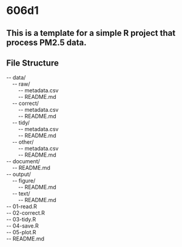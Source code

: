 # 606d1
## This is a template for a simple R project that process PM2.5 data.

## File Structure
-- data/<br/>
&nbsp;&nbsp;&nbsp;&nbsp;-- raw/<br/>
&nbsp;&nbsp;&nbsp;&nbsp;&nbsp;&nbsp;&nbsp;&nbsp;-- metadata.csv<br/>
&nbsp;&nbsp;&nbsp;&nbsp;&nbsp;&nbsp;&nbsp;&nbsp;-- README.md<br/>
&nbsp;&nbsp;&nbsp;&nbsp;-- correct/<br/>
&nbsp;&nbsp;&nbsp;&nbsp;&nbsp;&nbsp;&nbsp;&nbsp;-- metadata.csv<br/>
&nbsp;&nbsp;&nbsp;&nbsp;&nbsp;&nbsp;&nbsp;&nbsp;-- README.md<br/>
&nbsp;&nbsp;&nbsp;&nbsp;-- tidy/<br/>
&nbsp;&nbsp;&nbsp;&nbsp;&nbsp;&nbsp;&nbsp;&nbsp;-- metadata.csv<br/>
&nbsp;&nbsp;&nbsp;&nbsp;&nbsp;&nbsp;&nbsp;&nbsp;-- README.md<br/>
&nbsp;&nbsp;&nbsp;&nbsp;-- other/<br/>
&nbsp;&nbsp;&nbsp;&nbsp;&nbsp;&nbsp;&nbsp;&nbsp;-- metadata.csv<br/>
&nbsp;&nbsp;&nbsp;&nbsp;&nbsp;&nbsp;&nbsp;&nbsp;-- README.md<br/>
-- document/<br/>
&nbsp;&nbsp;&nbsp;&nbsp;-- README.md<br/>
-- output/<br/>
&nbsp;&nbsp;&nbsp;&nbsp;-- figure/<br/>
&nbsp;&nbsp;&nbsp;&nbsp;&nbsp;&nbsp;&nbsp;&nbsp;-- README.md<br/>
&nbsp;&nbsp;&nbsp;&nbsp;-- text/<br/>
&nbsp;&nbsp;&nbsp;&nbsp;&nbsp;&nbsp;&nbsp;&nbsp;-- README.md<br/>
-- 01-read.R<br/>
-- 02-correct.R<br/>
-- 03-tidy.R<br/>
-- 04-save.R<br/>
-- 05-plot.R<br/>
-- README.md<br/>
